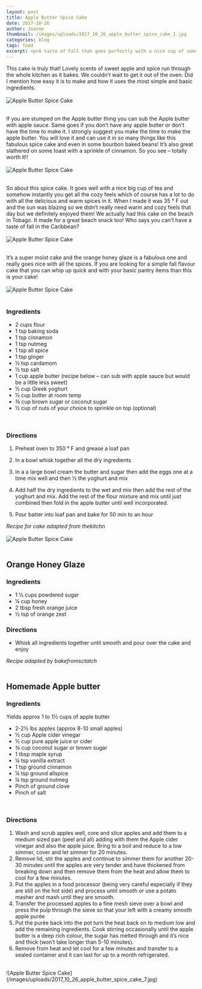 ```yaml
---
layout: post
title: Apple Butter Spice Cake
date: 2017-10-26
author: Joanne
thumbnail: /images/uploads/2017_10_26_apple_butter_spice_cake_1.jpg
categories: blog
tags: food
excerpt: <p>A taste of Fall that goes perfectly with a nice cup of something warm</p>
---
```


This cake is truly that! Lovely scents of sweet apple and spice run through the whole kitchen as it bakes. We couldn’t wait to get it out of the oven. Did I mention how easy it is to make and how it uses the most simple and basic ingredients.
<br>
<br>
![Apple Butter Spice Cake](/images/uploads/2017_10_26_apple_butter_spice_cake_2.jpg)
<br>
<br>

If you are stumped on the Apple butter thing you can sub the Apple butter with apple sauce. Same goes if you don’t have any apple butter or don’t have the time to make it. I strongly suggest you make the time to make the apple butter. You will love it and can use it in so many things like this fabulous spice cake and even in some bourbon baked beans! It’s also great slathered on some toast with a sprinkle of cinnamon. So you see &ndash; totally worth it!!
<br>
<br>
![Apple Butter Spice Cake](/images/uploads/2017_10_26_apple_butter_spice_cake_3.jpg)
<br>
<br>

So about this spice cake. It goes well with a nice big cup of tea and somehow instantly you get all the cozy feels which of course has a lot to do with all the delicious and warm spices in it. When I made it was 35 &deg; F out and the sun was blazing so we didn’t really need warm and cozy feels that day but we definitely enjoyed them! We actually had this cake on the beach in Tobago. It made for a great beach snack too! Who says you can’t have a taste of fall in the Caribbean?
<br>
<br>
![Apple Butter Spice Cake](/images/uploads/2017_10_26_apple_butter_spice_cake_4.jpg)
<br>
<br>

It’s a super moist cake and the orange honey glaze is a fabulous one and really goes nice with all the spices. If you are looking for a simple fall flavour cake that you can whip up quick and with your basic pantry items than this is your cake!
<br>
<br>
![Apple Butter Spice Cake](/images/uploads/2017_10_26_apple_butter_spice_cake_5.jpg)
<br>
<br>

### Ingredients

* 2 cups flour
* 1 tsp baking soda
* 1 tsp cinnamon
* 1 tsp nutmeg
* 1 tsp all spice
* 1 tsp ginger
* &frac12; tsp cardamom
* &frac12; tsp salt  
* 1 cup apple butter (recipe below &ndash; can sub with apple sauce but would be a little less sweet)
* &frac12; cup Greek yoghurt
* &frac12; cup butter at room temp
* &frac34; cup brown sugar or coconut sugar
* &frac12; cup of nuts of your choice to sprinkle on top (optional)
<br>

### Directions

1. Preheat oven to 350 &deg; F and grease a loaf pan

1. In a bowl whisk together all the dry ingredients

1. In a a large bowl cream the butter and sugar then add the eggs one at a time mix well and then &frac12; the yoghurt and mix

1. Add half the dry ingredients to the wet and mix then add the rest of the yoghurt and mix. Add the rest of the flour mixture and mix until just combined then fold in the apple butter until well incorporated.

1. Pour batter into loaf pan and bake for 50 min to an hour

*Recipe for cake adapted from thekitchn*
<br>
<br>
![Apple Butter Spice Cake](/images/uploads/2017_10_26_apple_butter_spice_cake_6.jpg)
<br>
<br>

## Orange Honey Glaze

### Ingredients

* 1 &frac12; cups powdered sugar
* &frac14; cup honey
* 2 tbsp fresh orange juice
* &frac12; tsp of orange zest

### Directions

* Whisk all ingredients together until smooth and pour over the cake and enjoy

*Recipe adapted by bakefromsctatch*
<br>
<br>

## Homemade Apple butter

### Ingredients
Yields approx 1 to 1½ cups of apple butter

* 2-2½ lbs apples (approx 8-10 small apples)
* ½ cup Apple cider vinegar
* ½ cup pure apple juice or cider
* ¾ cup coconut sugar or brown sugar
* 1 tbsp maple syrup
* ¼ tsp vanilla extract
* 1 tsp ground cinnamon
* ¼ tsp ground allspice
* ¼ tsp ground nutmeg
* Pinch of ground clove
* Pinch of salt
<br>

### Directions

1. Wash and scrub apples well, core and slice apples and add them to a medium sized pan (peel and all) adding with them the Apple cider vinegar and also the apple juice. Bring to a boil and reduce to a low simmer, cover and let simmer for 20 minutes.
2. Remove lid, stir the apples and continue to simmer them for another 20-30 minutes until the apples are very tender and have thickened from breaking down and then remove them from the heat and allow them to cool for a few minutes.
3. Put the apples in a food processor (being very careful especially if they are still on the hot side) and process until smooth or use a potato masher and mash until they are smooth.
4. Transfer the processed apples to a fine mesh sieve over a bowl and press the pulp through the sieve so that your left with a creamy smooth apple purée
5. Put the purée back into the pot turn the heat back on to medium low and add the remaining ingredients. Cook stirring occasionally until the apple butter is a deep rich colour, the sugar has melted through and it’s nice and thick (won’t take longer than 5-10 minutes).
6. Remove from heat and let cool for a few minutes and transfer to a sealed container and it can last for up to a month refrigerated.

<br>
![Apple Butter Spice Cake](/images/uploads/2017_10_26_apple_butter_spice_cake_7.jpg)
